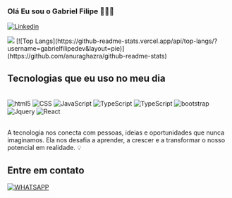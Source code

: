 ### Olá Eu sou o Gabriel Filipe 🙋🏽‍♂️



[![Linkedin](https://img.shields.io/badge/LinkedIn-0077B5?style=for-the-badge&logo=linkedin&logoColor=white)](https://www.linkedin.com/in/gabrielfilipedev/)

<img src="https://github-readme-stats.vercel.app/api?username=gabrielfilipedev&show_icons=true&theme=dracula&include_all_commits=true&count_private=true" />
[![Top Langs](https://github-readme-stats.vercel.app/api/top-langs/?username=gabrielfilipedev&layout=pie)](https://github.com/anuraghazra/github-readme-stats)


## Tecnologias que eu uso no meu dia

<div style="display: inline_block"> <br/>
<img align="center" alt="html5" src="https://img.shields.io/badge/HTML-239120?style=for-the-badge&logo=html5&logoColor=white" />
<img align="center" alt="CSS" src="https://img.shields.io/badge/CSS-239120?&style=for-the-badge&logo=css3&logoColor=white" />
<img align="center" alt="JavaScript" src="https://img.shields.io/badge/JavaScript-323330?style=for-the-badge&logo=javascript&logoColor=F7DF1E" />
<img align="center" alt="TypeScript" src="https://img.shields.io/badge/TypeScript-007ACC?style=for-the-badge&logo=typescript&logoColor=white" />
<img align="center" alt="TypeScript" src="https://img.shields.io/badge/Vue.js-35495E?style=for-the-badge&logo=vue.js&logoColor=4FC08D" />
<img align="center" alt="bootstrap" src="https://img.shields.io/badge/Bootstrap-563D7C?style=for-the-badge&logo=bootstrap&logoColor=white" />
<img align="center" alt="Jquery" src="https://img.shields.io/badge/jQuery-0769AD?style=for-the-badge&logo=jquery&logoColor=white" />
<img align="center" alt="React" src="https://img.shields.io/badge/React-20232A?style=for-the-badge&logo=react&logoColor=61DAFB" />
</div><br/> 

A tecnologia nos conecta com pessoas, ideias e oportunidades que nunca imaginamos. Ela nos desafia a aprender, a crescer e a transformar o nosso potencial em realidade. 💡


## Entre em contato 

[![WHATSAPP](https://img.shields.io/badge/WhatsApp-25D366?style=for-the-badge&logo=whatsapp&logoColor=white)](https://wa.me/5511959801512/)

